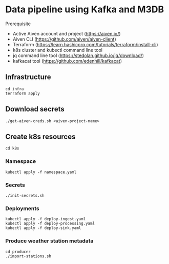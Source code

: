 # Data pipeline using Kafka and M3DB

Prerequisite
- Active Aiven account and project (https://aiven.io/)
- Aiven CLI (https://github.com/aiven/aiven-client)
- Terraform (https://learn.hashicorp.com/tutorials/terraform/install-cli)
- k8s cluster and kubectl command line tool
- jq command line tool (https://stedolan.github.io/jq/download/)
- kafkacat tool (https://github.com/edenhill/kafkacat)

## Infrastructure
```
cd infra
terraform apply
````

## Download secrets
````
./get-aiven-creds.sh <aiven-project-name>
````

## Create k8s resources
````
cd k8s
````

### Namespace
```
kubectl apply -f namespace.yaml
```


### Secrets
```
./init-secrets.sh
```

### Deployments
```
kubectl apply -f deploy-ingest.yaml
kubectl apply -f deploy-processing.yaml
kubectl apply -f deploy-sink.yaml
```

### Produce weather station metadata
```
cd producer
./import-stations.sh
```
